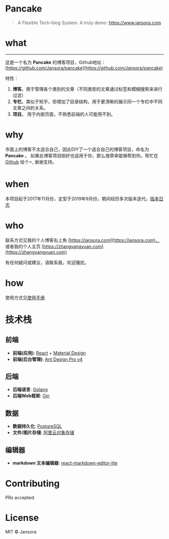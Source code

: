 # Pancake
> A Flexible Tech-blog System.  A truly demo: https://www.jansora.com
# what
---
这是一个名为 **Pancake** 的博客项目，Github地址： [https://github.com/Jansora/pancake](https://github.com/Jansora/pancake)

特性：
1. **博客**。用于管理各个类别的文章（不同类型的文章通过标签和模糊搜索来进行过滤）
2. **专栏**。类似于知乎，但增加了目录结构，用于更清晰的展示同一个专栏中不同文章之间的关系。
3. **项目**。 用于内嵌页面，不熟悉前端的人可能用不到。

# why
市面上的博客不太适合自己，因此DIY了一个适合自己的博客项目，命名为 **Pancake** 。
如果此博客项目刚好也适用于你，那么很荣幸能够帮到你。帮忙在 [Github](https://github.com/Jansora/pancake) 给个⭐️, 谢谢支持。

# when
本项目起于2017年11月份，定型于2019年9月份，期间经历多次版本迭代。[版本日志](https://jansora.com/topic/pancake/version)
# who
联系方式见我的个人博客右上角 [https://jansora.com](https://jansora.com)， 或者我的个人主页 [https://zhangyangyuan.com](https://zhangyangyuan.com)

有任何疑问或建议，请联系我，欢迎骚扰。
# how
使用方式见[使用手册](https://jansora.com/topic/pancake/what-why-when-who-how)
# 技术栈
## 前端
- **前端(应用)**: [React](https://reactjs.org) + [Material Design](https://material-ui.com)
- **前端(后台管理)**: [Ant Design Pro v4](https://pro.ant.design)

## 后端
- **后端语言**: [Golang](https://golang.org)
- **后端Web框架**: [Gin](https://github.com/gin-gonic/gin)

## 数据
- **数据持久化**: [PostgreSQL ](https://www.postgresql.org/)
- **文件/图片存储**: [阿里云对象存储](https://aliyun.com/product/oss)

## 编辑器
- **markdown 文本编辑器**: [react-markdown-editor-lite](https://github.com/HarryChen0506/react-markdown-editor-lite)


# Contributing

PRs accepted.
>

# License

MIT © Jansora
